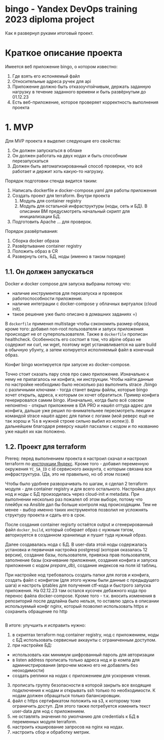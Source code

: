 # bingo - Yandex DevOps training 2023 diploma project

Как я развернул руками итоговый проект. 

# Краткое описание проекта

Имеется веб приложение bingo, о котором известно: 
1. Где взять его испоняемый файл
2. Относительные адреса ручек для api
3. Приложение должно быть отказоучтойчивым, держать заданную нагрузку в течение заданного времени и быть развёрнутым до 01.12.23
4. Есть веб-приложение, которое проверяет корректность выполнения проекта

# 1. MVP

Для MVP проекта я выделил следующие его свойства: 
1. Он должен запускаться в облаке
2. Он должен работать на двух нодах и быть способным перезапускаться
3. Должен быть автоматизированный способ проверки, что всё работает и держит хоть какую-то нагрузку.

Порядок подготовки стенда видится таким: 
1. Написать dockerfile и docker-compose.yaml для работы приложения
2. Создать проект для terraform. Внутри проекта
    1. Модуль для container registry
    2. Модуль для остальной инфраструктуры (ноды, сеть и БД). В описании ВМ предусмотреть начальный скрипт для инициализации БД.
3. Подготовить Apache ... для проверок.

Порядок развёртывания: 
1. Сборка docker образа
2. Развёртывание container registry
3. Положить образ в CR 
4. Развернуть сеть, БД, ноды (именно в таком порядке)  

## 1.1. Он должен запускаться 

Docker и docker compose для запуска выбраны потому что:
* наличие инструментов для перезапуска и проверок работоспособности приложения. 
* наличие интеграции с docker-compose у облачных виртуалок (cloud init).
* такое решение уже было описано в домашних заданиях =)

В `dockerfile` применил multistage чтобы сэкономить размер образа, кроме того: добавил non-root пользователя и запуск приложения происходит не от суперпользователя. 
Также в `dockerfile` прописан healthcheck. Особенность его состоит в том, что alpine образ не содержит ни curl, ни wget, поэтому wget устанавливается на шаге build в обычную убунту, а затем копируется исполняемый файл в конечный образ. 

 Конфиг bingo монтируется при запуске из docker-compose.  

Точно стоит сказать пару слов про само приложение. Изначально к нему не прилагалось ни конфига, ни инструкции. Чтобы найти данные по настройке необходимо было несколько раз выполнить strace ./bingo с различными ключами - тогда станет видны файлы, которые bingo хочет открыть, адреса, к которым он хочет обратиться. Пример конфига генерировался самим bingo. Изначально, когда было всё совсем непонятно - открыл приложение в IDA PRO и нашёл оттуда адрес для конфига, дальше уже решил по-внимательнее пересмотреть лекции и командой strace нашёл адрес для папки с логами (мой реверс ещё не так хорош и %s в нужной строке сильно выбил из колеи:)). В дальнейшем благодаря реверсу нашёл пасхалки с кодом и по названию уже нашёл их как положено.  

## 1.2. Проект для terraform

Prereq: перед выполнением проекта я настроил скачал и настроил terraform по [инструкции Яндекс](https://cloud.yandex.ru/docs/tutorials/infrastructure-management/terraform-quickstart). Кроме того - добавил переменную окружения `YC_SA_ID` с id сервисного аккаунта, с которым связана вся инфраструктура. (Да, это не правильно, но об этом позже) 

Чтобы было удобнее разворачивать по шагам, я сделал 2 terraform модуля - для container registry и для всего остального. Настройка двух нод и ноды с БД произодилась через cloud-init и metadata. При выполнении несколько раз пожалел об этом выборе, потому что плейбук на Ansible дал бы больше контроля над происходящим. Тем не менее - выбор именно таких инструментов позволил не усложнять структуру проекта и сдать его в срок. 

После создания container regisrty остаётся output и сгенерированный файл `docker_build`, который соберает образ с нужным тэгом, авторизуется в созданном хранилище и пушит туда нужный образ. 

Далее создавалась нода с БД. В user-data этой ноды содержалась установка и первичная настройка postgresql (которая оказалась 12 версии), создание базы, пользователя, привязка прав пользователя, заполнение базы (скачивание приложения, создания конфига и запуска приложения с кодом *prepare_db*), создание индексов на поля id таблиц. 

При настройке нод требовалось создать папки для логов и конфига, создать файл с конфигом (для этого нужны были данные с предыдущего шага) и настроть iptables для получения ctf-кода и быстрого запуска приложения. На 02.12.23 там остался кусочек дебажного кода про перенос файла docker-compose. Кроме того - т.к. вносить изменения в репозиторий после дедлайна было нельзя, то оставлю здесь в описании используемый конфг nginx, который позволил использовать https и сохранить обращение по http 
```

```


В итоге: улучшить и исправить нужно: 
1. в скриптах terraform под container registry, нод с приложением, ноды с БД использовать сервисные аккаунты с ограниченным доступом. 
2. при настройке БД: 
* использовать как минимум шифрованный пароль для авторизации
* в listen address прописать только адреса нод и ip компа для администрирования (впрочем можно его не добавлять без неоходимости)
* создать реплики на нодах с приложением для ускорения чтения.
3. прописать группу безопасности в которой закрыть все входящие подключения к нодам и открывать ssh только по необходимости. К нодам должен обращаться только балансировщик.
4. файл с https сертификатом положить на s3, к которому тоже ограничить доступ. Для этого также потребуется изменить текст user-data для нод с приложением. 
5. не оставлять значения по умолчанию для credentials к БД в переменных модуля terraform. 
6. настроить кэширование запросов на nginx на нодах. 
7. настроить сбор и обработку метрик.    